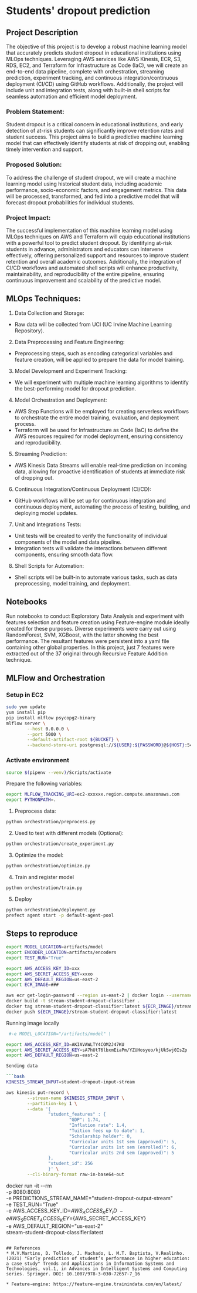 # Students' dropout prediction

## Project Description
The objective of this project is to develop a robust machine learning model that accurately predicts student dropout in educational institutions using MLOps techniques. Leveraging AWS services like AWS Kinesis, ECR, S3, RDS, EC2, and Terraform for Infrastructure as Code (IaC), we will create an end-to-end data pipeline, complete with orchestration, streaming prediction, experiment tracking, and continuous integration/continuous deployment (CI/CD) using GitHub workflows. Additionally, the project will include unit and integration tests, along with built-in shell scripts for seamless automation and efficient model deployment.

### Problem Statement:
Student dropout is a critical concern in educational institutions, and early detection of at-risk students can significantly improve retention rates and student success. This project aims to build a predictive machine learning model that can effectively identify students at risk of dropping out, enabling timely intervention and support.

### Proposed Solution:
To address the challenge of student dropout, we will create a machine learning model using historical student data, including academic performance, socio-economic factors, and engagement metrics. This data will be processed, transformed, and fed into a predictive model that will forecast dropout probabilities for individual students.

### Project Impact:

The successful implementation of this machine learning model using MLOps techniques on AWS and Terraform will equip educational institutions with a powerful tool to predict student dropout. By identifying at-risk students in advance, administrators and educators can intervene effectively, offering personalized support and resources to improve student retention and overall academic outcomes. Additionally, the integration of CI/CD workflows and automated shell scripts will enhance productivity, maintainability, and reproducibility of the entire pipeline, ensuring continuous improvement and scalability of the predictive model.

## MLOps Techniques:

1. Data Collection and Storage:

* Raw data will be collected from UCI (UC Irvine Machine Learning Repository).

2. Data Preprocessing and Feature Engineering:

* Preprocessing steps, such as encoding categorical variables and feature creation, will be applied to prepare the data for model training.

3. Model Development and Experiment Tracking:

* We will experiment with multiple machine learning algorithms to identify the best-performing model for dropout prediction.

4. Model Orchestration and Deployment:

* AWS Step Functions will be employed for creating serverless workflows to orchestrate the entire model training, evaluation, and deployment process.
* Terraform will be used for Infrastructure as Code (IaC) to define the AWS resources required for model deployment, ensuring consistency and reproducibility.

5. Streaming Prediction:

* AWS Kinesis Data Streams will enable real-time prediction on incoming data, allowing for proactive identification of students at immediate risk of dropping out.

6. Continuous Integration/Continuous Deployment (CI/CD):

* GitHub workflows will be set up for continuous integration and continuous deployment, automating the process of testing, building, and deploying model updates.

7. Unit and Integrations Tests:

* Unit tests will be created to verify the functionality of individual components of the model and data pipeline.
* Integration tests will validate the interactions between different components, ensuring smooth data flow.

8. Shell Scripts for Automation:

* Shell scripts will be built-in to automate various tasks, such as data preprocessing, model training, and deployment.

## Notebooks

Run notebooks to conduct Exploratory Data Analysis and experiment with features selection and feature creation using Feature-engine module ideally created for these purposes. Diverse experiments were carry out using RandomForest, SVM, XGBoost, with the latter showing the best performance. The resultant features were persistent into a yaml file containing other global properties. In this project, just 7 features were extracted out of the 37 original through Recursive Feature Addition technique.


## MLFlow and Orchestration

### Setup in EC2

```bash
sudo yum update
yum install pip
pip install mlflow psycopg2-binary
mlflow server \
        --host 0.0.0.0 \
        --port 5000 \
        --default-artifact-root ${BUCKET} \
        --backend-store-uri postgresql://${USER}:${PASSWORD}@${HOST}:5432/${DB_NAME}
```

### Activate environment

```bash
source $(pipenv --venv)/Scripts/activate
```

Prepare the following variables:
```bash
export MLFLOW_TRACKING_URI=ec2-xxxxxx.region.compute.amazonaws.com
export PYTHONPATH=.
```

1. Preprocess data:
```bash
python orchestration/preprocess.py
```

2. Used to test with different models (Optional):
```bash
python orchestration/create_experiment.py
```

3. Optimize the model:
```bash
python orchestration/optimize.py
```

4. Train and register model
```bash
python orchestration/train.py
```
5. Deploy
 ```bash
python orchestration/deployment.py
prefect agent start -p default-agent-pool
 ```

## Steps to reproduce

```bash
export MODEL_LOCATION=artifacts/model
export ENCODER_LOCATION=artifacts/encoders
export TEST_RUN="True"

```

```bash
export AWS_ACCESS_KEY_ID=xxx
export AWS_SECRET_ACCESS_KEY=xxxo
export AWS_DEFAULT_REGION=us-east-2
export ECR_IMAGE=###

aws ecr get-login-password --region us-east-2 | docker login --username AWS --password-stdin ${ECR_IMAGE}
docker build -t stream-student-dropout-classifier .
docker tag stream-student-dropout-classifier:latest ${ECR_IMAGE}/stream-student-dropout-classifier:latest
docker push ${ECR_IMAGE}/stream-student-dropout-classifier:latest
```

Running image locally

```bash
 #-e MODEL_LOCATION="/artifacts/model" \

export AWS_ACCESS_KEY_ID=AKIAVAWLTY4COM2J47KU
export AWS_SECRET_ACCESS_KEY=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
export AWS_DEFAULT_REGION=us-east-2

Sending data

```bash
KINESIS_STREAM_INPUT=student-dropout-input-stream

aws kinesis put-record \
        --stream-name $KINESIS_STREAM_INPUT \
        --partition-key 1 \
        --data '{
                "student_features" : {
                        "GDP": 1.74,
                        "Inflation rate": 1.4,
                        "Tuition fees up to date": 1,
                        "Scholarship holder": 0,
                        "Curricular units 1st sem (approved)": 5,
                        "Curricular units 1st sem (enrolled)": 6,
                        "Curricular units 2nd sem (approved)": 5
                },
                "student_id": 256
                }' \
        --cli-binary-format raw-in-base64-out

```

docker run -it --rm \
 -p 8080:8080 \
 -e PREDICTIONS_STREAM_NAME="student-dropout-output-stream" \
 -e TEST_RUN="True" \
 -e AWS_ACCESS_KEY_ID=${AWS_ACCESS_KEY_ID} \
 -e AWS_SECRET_ACCESS_KEY=${AWS_SECRET_ACCESS_KEY} \
 -e AWS_DEFAULT_REGION="us-east-2" \
 stream-student-dropout-classifier:latest
```

## References
* M.V.Martins, D. Tolledo, J. Machado, L. M.T. Baptista, V.Realinho. (2021) "Early prediction of student’s performance in higher education: a case study" Trends and Applications in Information Systems and Technologies, vol.1, in Advances in Intelligent Systems and Computing series. Springer. DOI: 10.1007/978-3-030-72657-7_16

* Feature-engine: https://feature-engine.trainindata.com/en/latest/
